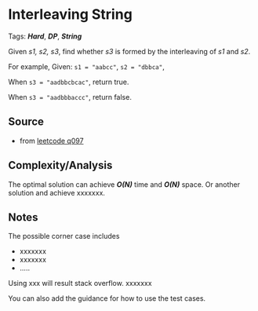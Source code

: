 [comment]: <> (This is a comment, it will not be included. For every question commit to the repository, you should put this readme file in the question/problem folder as a readme file, rename it to README.md)

# Interleaving String
Tags:  ___Hard___, ___DP___, ___String___

Given _s1, s2, s3_, find whether _s3_ is formed by the interleaving of _s1_ and _s2_.

For example,
Given:
`s1 = "aabcc"`,
`s2 = "dbbca"`,

When `s3 = "aadbbcbcac"`, return true.

When `s3 = "aadbbbaccc"`, return false.
## Source
* from [leetcode q097](https://leetcode.com/problems/interleaving-string)

## Complexity/Analysis
The optimal solution can achieve ___O(N)___ time and ___O(N)___ space. Or another solution and achieve xxxxxxx.

## Notes
The possible corner case includes
* xxxxxxx
* xxxxxxx
* .....

Using xxx will result stack overflow. xxxxxxx

You can also add the guidance for how to use the test cases.
